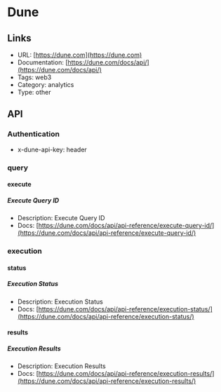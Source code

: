 # Dune

## Links

* URL: [https://dune.com](https://dune.com)
* Documentation: [https://dune.com/docs/api/](https://dune.com/docs/api/)
* Tags: web3
* Category: analytics
* Type: other

## API

### Authentication

* x-dune-api-key: header

### query

#### execute

##### Execute Query ID

* Description: Execute Query ID
* Docs: [https://dune.com/docs/api/api-reference/execute-query-id/](https://dune.com/docs/api/api-reference/execute-query-id/)

### execution

#### status

##### Execution Status

* Description: Execution Status
* Docs: [https://dune.com/docs/api/api-reference/execution-status/](https://dune.com/docs/api/api-reference/execution-status/)

#### results

##### Execution Results

* Description: Execution Results
* Docs: [https://dune.com/docs/api/api-reference/execution-results/](https://dune.com/docs/api/api-reference/execution-results/)
